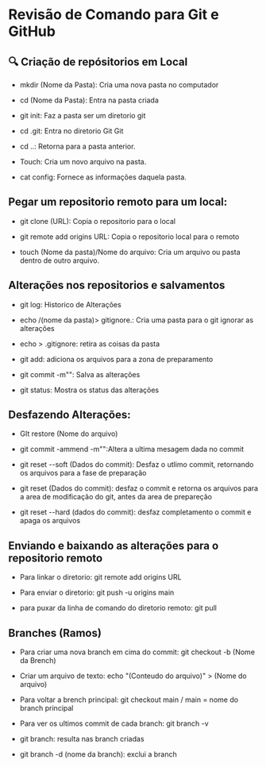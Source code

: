 # Revisão de Comando para Git e GitHub



## 🔍 Criação de repósitorios em Local
- mkdir (Nome da Pasta): Cria uma nova pasta no computador

- cd (Nome da Pasta): Entra na pasta criada

- git init: Faz a pasta ser um diretorio git

- cd .git: Entra no diretorio Git Git

- cd ..: Retorna para a pasta anterior.

- Touch: Cria um novo arquivo na pasta.

- cat config: Fornece as informações daquela pasta.

## Pegar um repositorio remoto para um local:
- git clone (URL): Copia o repositorio para o local

- git remote add origins URL: Copia o repositorio local para o remoto

- touch (Nome da pasta)/Nome do arquivo: Cria um arquivo ou pasta dentro de outro arquivo.

## Alterações nos repositorios e salvamentos
- git log: Historico de Alterações

- echo /(nome da pasta)> gitignore.: Cria uma pasta para o git ignorar as alterações

- echo > .gitignore: retira as coisas da pasta

- git add: adiciona os arquivos para a zona de preparamento

- git commit -m"": Salva as alterações

- git status: Mostra os status das alterações

## Desfazendo Alterações:
- GIt restore (Nome do arquivo)

- git commit -ammend -m"":Altera a ultima mesagem dada no commit

- git reset --soft (Dados do commit): Desfaz o utlimo commit, retornando os arquivos para a fase de preparação

- git reset (Dados do commit): desfaz o commit e retorna os arquivos para a area de modificação do git, antes da area de prepareção

- git reset --hard (dados do commit): desfaz completamento o commit e apaga os arquivos

## Enviando e baixando as alterações para o repositorio remoto
- Para linkar o diretorio: git remote add origins URL

- Para enviar o diretorio: git push -u origins main

- para puxar da linha de comando do diretorio remoto: git pull

## Branches (Ramos)
- Para criar uma nova branch em cima do commit: git checkout -b (Nome da Brench)

- Criar um arquivo de texto: echo "(Conteudo do arquivo)" > (Nome do arquivo)

- Para voltar a brench principal: git checkout main / main = nome do branch principal

- Para ver os ultimos commit de cada branch: git branch -v

- git branch: resulta nas branch criadas

- git branch -d (nome da branch): exclui a branch